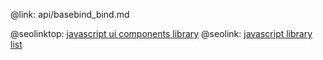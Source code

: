 @link: api/basebind_bind.md

@seolinktop: [javascript ui components library](https://webix.com)
@seolink: [javascript library list](https://webix.com/widget/list/)